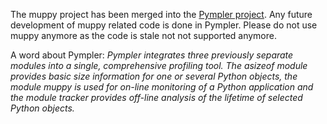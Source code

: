 The muppy project has been merged into the [Pympler project](http://code.google.com/p/pympler/). Any future development of muppy related code is done in Pympler. Please do not use muppy anymore as the code is stale not not supported anymore.

A word about Pympler: _Pympler integrates three previously separate modules into a single, comprehensive profiling tool. The asizeof module provides basic size information for one or several Python objects, the module muppy is used for on-line monitoring of a Python application and the module tracker provides off-line analysis of the lifetime of selected Python objects._
